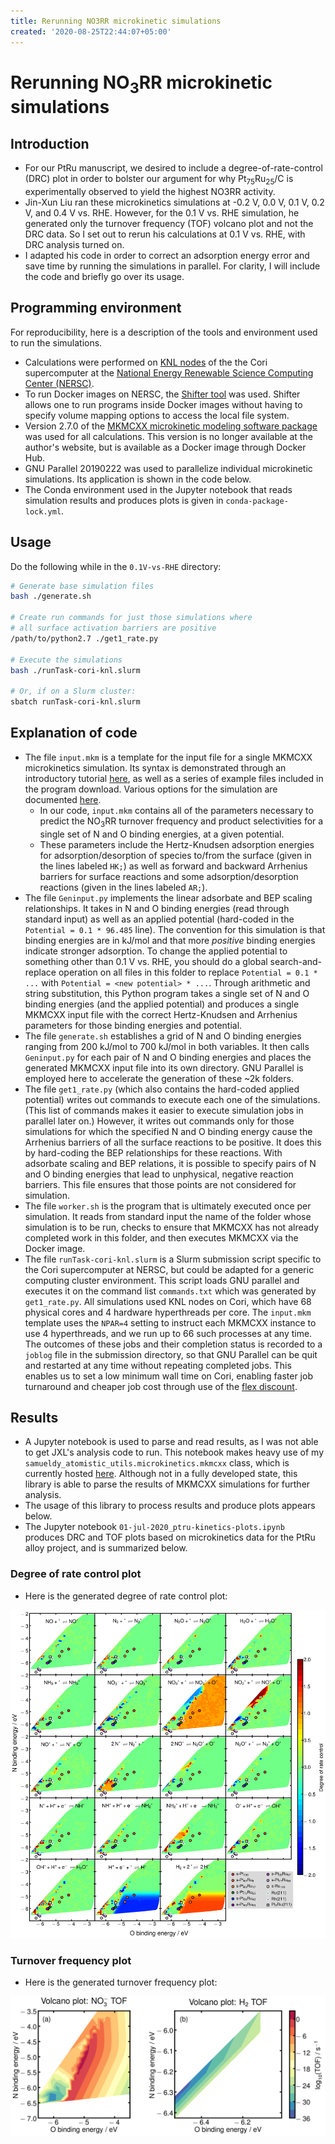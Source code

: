 ```yaml
---
title: Rerunning NO3RR microkinetic simulations
created: '2020-08-25T22:44:07+05:00'
---
```


# Rerunning NO<sub>3</sub>RR microkinetic simulations

## Introduction

- For our PtRu manuscript, we desired to include a degree-of-rate-control (DRC) plot in order to bolster our argument for why Pt<sub>75</sub>Ru<sub>25</sub>/C is experimentally observed to yield the highest NO3RR activity.
- Jin-Xun Liu ran these microkinetics simulations at -0.2 V, 0.0 V, 0.1 V, 0.2 V, and 0.4 V vs. RHE. However, for the 0.1 V vs. RHE simulation, he generated only the turnover frequency (TOF) volcano plot and not the DRC data. So I set out to rerun his calculations at 0.1 V vs. RHE, with DRC analysis turned on.
- I adapted his code in order to correct an adsorption energy error and save time by running the simulations in parallel. For clarity, I will include the code and briefly go over its usage.

## Programming environment

For reproducibility, here is a description of the tools and environment used to run the simulations.

- Calculations were performed on [KNL nodes](https://docs.nersc.gov/systems/cori/#knl-compute-nodes) of the the Cori supercomputer at the [National Energy Renewable Science Computing Center (NERSC)](https://www.nersc.gov/).
- To run Docker images on NERSC, the [Shifter tool](https://docs.nersc.gov/development/shifter/how-to-use/) was used. Shifter allows one to run programs inside Docker images without having to specify volume mapping options to access the local file system.
- Version 2.7.0 of the [MKMCXX microkinetic modeling software package](https://mkmcxx.nl/) was used for all calculations. This version is no longer available at the author's website, but is available as a Docker image through Docker Hub.
- GNU Parallel 20190222 was used to parallelize individual microkinetic simulations. Its application is shown in the code below.
- The Conda environment used in the Jupyter notebook that reads simulation results and produces plots is given in `conda-package-lock.yml`.

## Usage

Do the following while in the `0.1V-vs-RHE` directory:

``` bash
# Generate base simulation files
bash ./generate.sh

# Create run commands for just those simulations where
# all surface activation barriers are positive
/path/to/python2.7 ./get1_rate.py

# Execute the simulations
bash ./runTask-cori-knl.slurm

# Or, if on a Slurm cluster:
sbatch runTask-cori-knl.slurm
```

## Explanation of code

- The file `input.mkm` is a template for the input file for a single MKMCXX microkinetics simulation. Its syntax is demonstrated through an introductory tutorial [here](https://wiki.mkmcxx.nl/index.php/My_first_simulation), as well as a series of example files included in the program download. Various options for the simulation are documented [here](https://wiki.mkmcxx.nl/index.php/Keywords_and_settings). 
    - In our code, `input.mkm` contains all of the parameters necessary to predict the NO<sub>3</sub>RR turnover frequency and product selectivities for a single set of N and O binding energies, at a given potential.
    - These parameters include the Hertz-Knudsen adsorption energies for adsorption/desorption of species to/from the surface (given in the lines labeled `HK;`) as well as forward and backward Arrhenius barriers for surface reactions and some adsorption/desorption reactions (given in the lines labeled `AR;`).
- The file `Geninput.py` implements the linear adsorbate and BEP scaling relationships. It takes in N and O binding energies (read through standard input) as well as an applied potential (hard-coded in the `Potential = 0.1 * 96.485` line). The convention for this simulation is that binding energies are in kJ/mol and that more *positive* binding energies indicate stronger adsorption. To change the applied potential to something other than 0.1 V vs. RHE, you should do a global search-and-replace operation on all files in this folder to replace `Potential = 0.1 * ...` with `Potential = <new potential> * ...`. Through arithmetic and string substitution, this Python program takes a single set of N and O binding energies (and the applied potential) and produces a single MKMCXX input file with the correct Hertz-Knudsen and Arrhenius parameters for those binding energies and potential.
- The file `generate.sh` establishes a grid of N and O binding energies ranging from 200 kJ/mol to 700 kJ/mol in both variables. It then calls `Geninput.py` for each pair of N and O binding energies and places the generated MKMCXX input file into its own directory. GNU Parallel is employed here to accelerate the generation of these ~2k folders.
- The file `get1_rate.py` (which also contains the hard-coded applied potential) writes out commands to execute each one of the simulations. (This list of commands makes it easier to execute simulation jobs in parallel later on.) However, it writes out commands only for those simulations for which the specified N and O binding energy cause the Arrhenius barriers of all the surface reactions to be positive. It does this by hard-coding the BEP relationships for these reactions. With adsorbate scaling and BEP relations, it is possible to specify pairs of N and O binding energies that lead to unphysical, negative reaction barriers. This file ensures that those points are not considered for simulation.
- The file `worker.sh` is the program that is ultimately executed once per simulation. It reads from standard input the name of the folder whose simulation is to be run, checks to ensure that MKMCXX has not already completed work in this folder, and then executes MKMCXX via the Docker image.
- The file `runTask-cori-knl.slurm` is a Slurm submission script specific to the Cori supercomputer at NERSC, but could be adapted for a generic computing cluster environment. This script loads GNU parallel and executes it on the command list `commands.txt` which was generated by `get1_rate.py`. All simulations used KNL nodes on Cori, which have 68 physical cores and 4 hardware hyperthreads per core. The `input.mkm` template uses the `NPAR=4` setting to instruct each MKMCXX instance to use 4 hyperthreads, and we run up to 66 such processes at any time. The outcomes of these jobs and their completion status is recorded to a `joblog` file in the submission directory, so that GNU Parallel can be quit and restarted at any time without repeating completed jobs. This enables us to set a low minimum wall time on Cori, enabling faster job turnaround and cheaper job cost through use of the [flex discount](https://docs.nersc.gov/jobs/policy/#flex).

## Results

- A Jupyter notebook is used to parse and read results, as I was not able to get JXL's analysis code to run. This notebook makes heavy use of my `samueldy_atomistic_utils.microkinetics.mkmcxx` class, which is currently hosted [here](https://gitlab.com/samueldy-general-research/samueldy-atomistic-utils/-/blob/develop/src/samueldy_atomistic_utils/microkinetics/mkmcxx.py). Although not in a fully developed state, this library is able to parse the results of MKMCXX simulations for further analysis.
- The usage of this library to process results and produce plots appears below.
- The Jupyter notebook `01-jul-2020_ptru-kinetics-plots.ipynb` produces DRC and TOF plots based on microkinetics data for the PtRu alloy project, and is summarized below.

### Degree of rate control plot

- Here is the generated degree of rate control plot:

![](./figs/2020-08-28-04-55-16.png)

### Turnover frequency plot

- Here is the generated turnover frequency plot:

![](./figs/2020-08-28-04-57-38.png)
